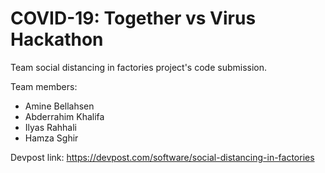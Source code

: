 # COVID-19: Together vs Virus Hackathon

Team social distancing in factories project's code submission.

Team members:

- Amine Bellahsen
- Abderrahim Khalifa
- Ilyas Rahhali
- Hamza Sghir

  
Devpost link: https://devpost.com/software/social-distancing-in-factories
